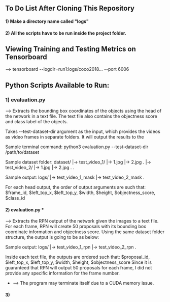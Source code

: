 ## To Do List After Cloning This Repository

#### 1) Make a directory name called "logs"
#### 2) All the scripts have to be run inside the project folder.

## Viewing Training and Testing Metrics on Tensorboard
--> tensorboard --logdir=run1:logs/coco2018... --port 6006

## Python Scripts Available to Run:
### 1) evaluation.py

--> Extracts the bounding box coordinates of the objects using the head of the
network in a text file. The text file also contains the objectness score and class label
of the objects.

Takes --test-dataset-dir argument as the input, which provides
the videos as video frames in separate folders. It will output the results to the

Sample terminal command: python3 evaluation.py --test-dataset-dir /path/to/dataset

Sample dataset folder:
dataset/
|-> test_video_1/
  |-> 1.jpg
  |-> 2.jpg
  .
|-> test_video_2/
  |-> 1.jpg
  |-> 2.jpg
  .
.

Sample output:
logs/
|-> test_video_1_mask
|-> test_video_2_mask
.

For each head output, the order of output arguments are such that:
$frame_id, $left_top_x, $left_top_y, $width, $height, $objectness_score, $class_id

#### 2) evaluation.py *
--> Extracts the RPN output of the network given the images to a text file. For
each frame, RPN will create 50 proposals with its bounding box coordinate
information and objectness score. Using the same dataset folder structure, the
output is going to be as below:

Sample output:
logs/
|-> test_video_1_rpn
|-> test_video_2_rpn
.

Inside each text file, the outputs are ordered such that:
$proposal_id, $left_top_x, $left_top_y, $width, $height, $objectness_score
Since it is guaranteed that RPN will output 50 proposals for each frame, I did
not provide any specific information for the frame number.

* --> The program may terminate itself due to a CUDA memory issue.

#### 3)
